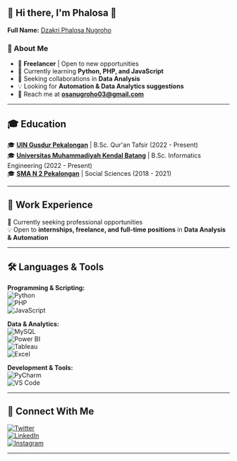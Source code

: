 ## 🚀 Hi there, I'm **Phalosa** 👋  
**Full Name:** [Dzakri Phalosa Nugroho](https://app.kurozpedia.my.id/)  

### 🔹 About Me  
- 💼 **Freelancer** | Open to new opportunities  
- 📖 Currently learning **Python, PHP, and JavaScript**  
- 🤝 Seeking collaborations in **Data Analysis**  
- 💡 Looking for **Automation & Data Analytics suggestions**  
- 📩 Reach me at **osanugroho03@gmail.com**  

---

## 🎓 Education  
🎓 **[UIN Gusdur Pekalongan](https://uingusdur.ac.id)** | B.Sc. Qur'an Tafsir (2022 - Present)  
🎓 **[Universitas Muhammadiyah Kendal Batang](https://umkaba.ac.id)** | B.Sc. Informatics Engineering (2022 - Present)  
🎓 **[SMA N 2 Pekalongan](https://sma2pekalongan.sch.id)** | Social Sciences (2018 - 2021)  

---

## 💼 Work Experience  
🔹 Currently seeking professional opportunities  
💡 Open to **internships, freelance, and full-time positions** in **Data Analysis & Automation**  

---

## 🛠️ Languages & Tools  
**Programming & Scripting:**  
![Python](https://img.shields.io/badge/-Python-3776AB?style=flat&logo=python&logoColor=white)  
![PHP](https://img.shields.io/badge/-PHP-777BB4?style=flat&logo=php&logoColor=white)  
![JavaScript](https://img.shields.io/badge/-JavaScript-F7DF1E?style=flat&logo=javascript&logoColor=black)  

**Data & Analytics:**  
![MySQL](https://img.shields.io/badge/-MySQL-4479A1?style=flat&logo=mysql&logoColor=white)  
![Power BI](https://img.shields.io/badge/-PowerBI-F2C811?style=flat&logo=powerbi&logoColor=black)  
![Tableau](https://img.shields.io/badge/-Tableau-E97627?style=flat&logo=tableau&logoColor=white)  
![Excel](https://img.shields.io/badge/-Excel-217346?style=flat&logo=microsoft-excel&logoColor=white)  

**Development & Tools:**  
![PyCharm](https://img.shields.io/badge/-PyCharm-000000?style=flat&logo=pycharm&logoColor=white)  
![VS Code](https://img.shields.io/badge/-VS%20Code-007ACC?style=flat&logo=visual-studio-code&logoColor=white)  

---

## 📡 Connect With Me  
[![Twitter](https://img.shields.io/badge/-Twitter-1DA1F2?style=flat&logo=twitter&logoColor=white)](https://twitter.com/@IRZeinn)  
[![LinkedIn](https://img.shields.io/badge/-LinkedIn-0077B5?style=flat&logo=linkedin&logoColor=white)](https://www.linkedin.com/in/dzakri-nugroho-b7499b1b7)  
[![Instagram](https://img.shields.io/badge/-Instagram-E4405F?style=flat&logo=instagram&logoColor=white)](https://instagram.com/its.zeein)  

---



[webdev]: [https://github.com/vincentwidyan/vincentwidyan](https://github.com/KanekiCraynet/KanekiCraynet)
